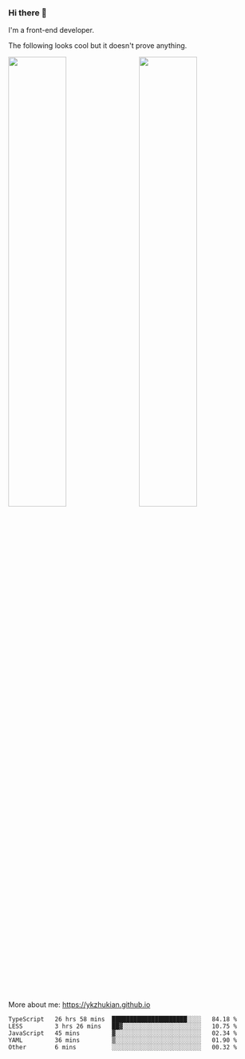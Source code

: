 ### Hi there 👋

I'm a front-end developer.

The following looks cool but it doesn't prove anything.

[<img align="right" width="48%" src="https://github-readme-stats.vercel.app/api?username=ykzhukian&show_icons=true&theme=dracula">](https://github.com/anuraghazra/github-readme-stats)

[<img width="48%" src="https://github-readme-stats.vercel.app/api/top-langs/?username=ykzhukian&layout=compact&theme=dracula">](https://github.com/anuraghazra/github-readme-stats)

More about me: 
https://ykzhukian.github.io

<!--START_SECTION:waka-->
```text
TypeScript   26 hrs 58 mins  █████████████████████░░░░   84.18 % 
LESS         3 hrs 26 mins   ██▓░░░░░░░░░░░░░░░░░░░░░░   10.75 % 
JavaScript   45 mins         ▓░░░░░░░░░░░░░░░░░░░░░░░░   02.34 % 
YAML         36 mins         ▒░░░░░░░░░░░░░░░░░░░░░░░░   01.90 % 
Other        6 mins          ░░░░░░░░░░░░░░░░░░░░░░░░░   00.32 % 
```
<!--END_SECTION:waka-->
